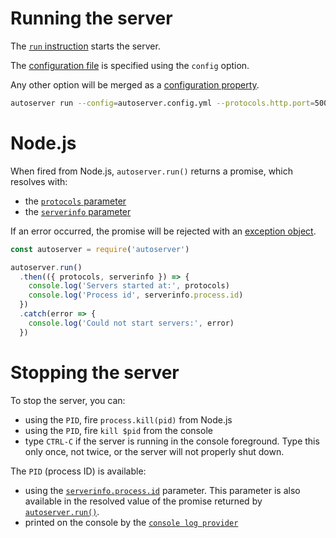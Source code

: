 # Running the server

The [`run` instruction](README.md) starts the server.

The [configuration file](../configuration/configuration.md#configuration-file)
is specified using the `config` option.

Any other option will be merged as a
[configuration property](../configuration/configuration.md#properties).

```bash
autoserver run --config=autoserver.config.yml --protocols.http.port=5001
```

# Node.js

When fired from Node.js, `autoserver.run()` returns a promise, which resolves
with:
  - the [`protocols` parameter](../quality/logging.md#functions-parameters)
  - the [`serverinfo` parameter](../configuration/functions.md#parameters)

If an error occurred, the promise will be rejected with an
[exception object](error.md#exceptions).

<!-- eslint-disable no-unused-vars, no-undef, strict, no-console,
no-restricted-globals, unicorn/catch-error-name, promise/always-return,
promise/prefer-await-to-then, node/no-extraneous-require,
import/no-extraneous-dependencies, import/no-unresolved -->
```javascript
const autoserver = require('autoserver')

autoserver.run()
  .then(({ protocols, serverinfo }) => {
    console.log('Servers started at:', protocols)
    console.log('Process id', serverinfo.process.id)
  })
  .catch(error => {
    console.log('Could not start servers:', error)
  })
```

# Stopping the server

To stop the server, you can:
  - using the `PID`, fire `process.kill(pid)` from Node.js
  - using the `PID`, fire `kill $pid` from the console
  - type `CTRL-C` if the server is running in the console foreground.
    Type this only once, not twice, or the server will not properly shut down.

The `PID` (process ID) is available:
  - using the
    [`serverinfo.process.id`](../configuration/functions.md#parameters)
    parameter. This parameter is also available in the resolved value of the
    promise returned by [`autoserver.run()`](#node.js).
  - printed on the console by the
    [`console log provider`](../quality/logging.md#console-log-provider)
